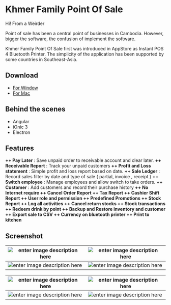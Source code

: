 ﻿# Khmer Family Point Of Sale

Hi! From a Weirder

Point of sale has been a central point of businesses in Cambodia. However, bigger the software, the confusion of implement the software. 

Khmer Family Point Of Sale first was introduced in AppStore as Instant POS 4 Bluetooth Printer. The simplicity of the application has been supported by some countries in Southeast-Asia. 

## Download
- [For Window](https://firebasestorage.googleapis.com/v0/b/hubgit-cea1c.appspot.com/o/Khmer-Family-POS.zip?alt=media&token=222c1d87-1a3d-4235-a95e-1a40814ab33a) 
- [For Mac](https://firebasestorage.googleapis.com/v0/b/hubgit-cea1c.appspot.com/o/khmer-family-pos-1.0.0-mac.zip?alt=media&token=aa3585ff-7ebb-4f22-965c-c315e6651984) 
## Behind the scenes 

- Angular
- iOnic 3
- Electron

## Features


**++ Pay Later** : Save unpaid order to receivable account and clear later.
**++ Receivable Report** : Track your unpaid customers
**++ Profit and Loss statement** : Simple profit and loss report based on date.
**++ Sale Ledger** : Record sales filter by date and type of sale ( partial, invoice , receipt )
**++ Switch employee** : Manage employees and allow switch to take orders.
**++ Customer** : Add customers and record their purchase history
**++ No Internet require
++ Cancel Order Report
++ Tax Report
++ Cashier Shift Report
++ User role and permission
++ Predefined Promotions
++ Stock Report
++ Log all activities
++ Cancel return stocks
++ Stock transactions
++ Redeem drink by point
++ Backup and Restore inventory and customer
++ Export sale to CSV
++ Currency on bluetooth printer
++ Print to kitchen**

## Screenshot
|  ![enter image description here](https://firebasestorage.googleapis.com/v0/b/hubgit-cea1c.appspot.com/o/Screen%20Shot%202021-04-14%20at%2011.58.19%20AM.png?alt=media&token=7d076ee6-ddcc-4258-9147-0b31c8bb89b2)| ![enter image description here](https://firebasestorage.googleapis.com/v0/b/hubgit-cea1c.appspot.com/o/Screen%20Shot%202021-04-14%20at%2011.58.32%20AM.png?alt=media&token=126633b3-7774-4381-aad7-4d9a2702276a) |
|--|--|
| ![enter image description here](https://firebasestorage.googleapis.com/v0/b/hubgit-cea1c.appspot.com/o/Screen%20Shot%202021-04-14%20at%2011.59.02%20AM.png?alt=media&token=60035a5a-0c3e-416b-8363-c09f0a03ad9e) | ![enter image description here](https://firebasestorage.googleapis.com/v0/b/hubgit-cea1c.appspot.com/o/Screen%20Shot%202021-04-14%20at%2011.59.15%20AM.png?alt=media&token=6158dc0c-fb85-445d-8d68-bb98fec9ba87) |

|  ![enter image description here](https://firebasestorage.googleapis.com/v0/b/hubgit-cea1c.appspot.com/o/Screen%20Shot%202021-04-14%20at%2011.23.19%20AM.png?alt=media&token=7f19c13b-d179-4061-aabd-a65b2911d8f4)|![enter image description here](https://firebasestorage.googleapis.com/v0/b/hubgit-cea1c.appspot.com/o/Screen%20Shot%202021-04-14%20at%2011.56.00%20AM.png?alt=media&token=3b1dd87b-eac5-4cd7-841f-c963faa3ab10)|
|--|--|
| ![enter image description here](https://firebasestorage.googleapis.com/v0/b/hubgit-cea1c.appspot.com/o/Screen%20Shot%202021-04-15%20at%209.54.47%20AM.png?alt=media&token=82d59f4c-72d8-4ebc-80bf-73bf50bd7419) | ![enter image description here](https://firebasestorage.googleapis.com/v0/b/hubgit-cea1c.appspot.com/o/Screen%20Shot%202021-04-15%20at%209.55.05%20AM.png?alt=media&token=85495df9-81fd-47bb-a367-cb4c0db57801) |





